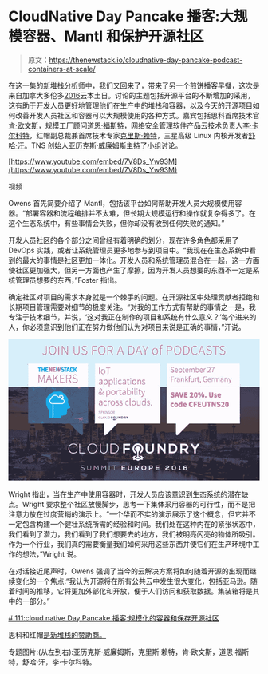 # CloudNative Day Pancake 播客:大规模容器、Mantl 和保护开源社区

> 原文：<https://thenewstack.io/cloudnative-day-pancake-podcast-containers-at-scale/>

在这一集的[新堆栈分析师](/tag/the-new-stack-analysts/)中，我们又回来了，带来了另一个煎饼播客早餐，这次是来自加拿大多伦多[2016](http://events.linuxfoundation.org/events/cloudnativeday)云本土日。讨论的主题包括开源平台的不断增加的采用，这有助于开发人员更好地管理他们在生产中的堆栈和容器，以及今天的开源项目如何改善开发人员社区和容器可以大规模使用的各种方式。嘉宾包括思科首席技术官[肯·欧文斯](https://www.linkedin.com/in/kenowens12)，规模工厂顾问[道恩·福斯特](https://www.linkedin.com/in/dawnfoster)，网络安全管理软件产品云技术负责人[李·卡尔科特](https://www.linkedin.com/in/leecalcote)，红帽副总裁兼首席技术专家[克里斯·赖特](https://www.linkedin.com/in/chris-wright-b733851)，三星高级 Linux 内核开发者[舒哈·汗](https://www.linkedin.com/in/shuah-khan-9527a414)。TNS 创始人亚历克斯·威廉姆斯主持了小组讨论。

[https://www.youtube.com/embed/7V8Ds_Yw93M](https://www.youtube.com/embed/7V8Ds_Yw93M)

视频

Owens 首先简要介绍了 Mantl，包括该平台如何帮助开发人员大规模使用容器。“部署容器和流程编排并不太难，但长期大规模运行和操作就复杂得多了。在这个生态系统中，有些事情会失败，但你却没有收到任何失败的通知。”

开发人员社区的各个部分之间曾经有着明确的划分，现在许多角色都采用了 DevOps 实践，或者让系统管理员更多地参与到项目中。“我现在在生态系统中看到的最大的事情是社区更加一体化。开发人员和系统管理员混合在一起，这一方面使社区更加强大，但另一方面也产生了摩擦，因为开发人员想要的东西不一定是系统管理员想要的东西，”Foster 指出。

确定社区对项目的需求本身就是一个棘手的问题。在开源社区中处理贡献者拒绝和长期项目管理需要对细节的极度关注。“对我的工作方式有帮助的事情之一是，我专注于技术细节，并说，‘这对我正在制作的项目和系统有什么意义？’每个进来的人，你必须意识到他们正在努力做他们认为对项目来说是正确的事情，”汗说。

![cspugaww8aapxp1](img/0133e9c48e3867d2298ed5c671d1fd4e.png)

Wright 指出，当在生产中使用容器时，开发人员应该意识到生态系统的潜在缺点。Wright 要求整个社区放慢脚步，思考一下集体采用容器的可行性，而不是把注意力放在过度营销的演示上。“一个华而不实的演示展示了这个概念，但它并不一定包含构建一个健壮系统所需的经验和时间。我们处在这种内在的紧张状态中，我们看到了潜力，我们看到了我们想要去的地方，我们被明亮闪亮的物体所吸引。作为一个行业，我们真的需要衡量我们如何采用这些东西并使它们在生产环境中工作的想法，”Wright 说。

在对话接近尾声时，Owens 强调了当今的云解决方案将如何随着开源的出现而继续变化的一个焦点:“我认为开源将在所有公共云中发生很大变化，包括亚马逊。随着时间的推移，它将更加外部化和开放，便于人们访问和获取数据。集装箱将是其中的一部分。”

[# 111:cloud native Day Pancake 播客:规模化的容器和保存开源社区](https://thenewstack.simplecast.com/episodes/111-cloudnative-day-pancake-podcast-containers-at-scale-and-preserving-open-source-communities)

思科和红帽[是新堆栈的赞助商。](https://www.openshift.com/)

专题图片:(从左到右):亚历克斯·威廉姆斯，克里斯·赖特，肯·欧文斯，道恩·福斯特，舒哈·汗，李·卡尔科特。

<svg xmlns:xlink="http://www.w3.org/1999/xlink" viewBox="0 0 68 31" version="1.1"><title>Group</title> <desc>Created with Sketch.</desc></svg>